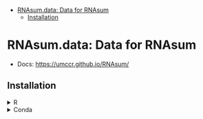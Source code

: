 
- [RNAsum.data: Data for RNAsum](#rnasumdata-data-for-rnasum)
  - [Installation](#installation)

<!-- README.md is generated from README.Rmd. Please edit that file -->

# RNAsum.data: Data for RNAsum

- Docs: <https://umccr.github.io/RNAsum/>

## Installation

<details>
<summary>
R
</summary>

``` r
remotes::install_github("umccr/RNAsum.data@vX.X.X") # for vX.X.X Release/Tag
remotes::install_github("umccr/RNAsum.data") # for bleeding edge main branch
```

</details>
<details>
<summary>
Conda
</summary>

- Linux & MacOS (non-M1)

``` bash
mamba create \
  -n rnasum_env \
  -c umccr -c bioconda -c conda-forge \
  r-rnasum==Y.Y.Y \
  r-rnasum.data==X.X.X

conda activate rnasum_env
```

- MacOS M1

``` bash
CONDA_SUBDIR=osx-64 \
  mamba create \
  -n rnasum_env \
  -c umccr -c bioconda -c conda-forge \
  r-rnasum==Y.Y.Y \
  r-rnasum.data==X.X.X

conda activate rnasum_env
```

</details>
